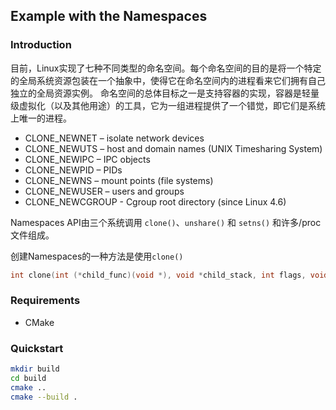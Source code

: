 ## Example with the Namespaces

### Introduction

目前，Linux实现了七种不同类型的命名空间。每个命名空间的目的是将一个特定的全局系统资源包装在一个抽象中，使得它在命名空间内的进程看来它们拥有自己独立的全局资源实例。 命名空间的总体目标之一是支持容器的实现，容器是轻量级虚拟化（以及其他用途）的工具，它为一组进程提供了一个错觉，即它们是系统上唯一的进程。

 - CLONE_NEWNET     –  isolate network devices
 - CLONE_NEWUTS     –  host and domain names (UNIX Timesharing System)
 - CLONE_NEWIPC     –  IPC objects
 - CLONE_NEWPID     –  PIDs
 - CLONE_NEWNS      –  mount points (file systems)
 - CLONE_NEWUSER    –  users and groups
 - CLONE_NEWCGROUP  -  Cgroup root directory (since Linux 4.6)


Namespaces API由三个系统调用 `clone()`、`unshare()` 和 `setns()` 和许多/proc文件组成。

创建Namespaces的一种方法是使用`clone()`
```c
int clone(int (*child_func)(void *), void *child_stack, int flags, void *arg);
```

### Requirements

* CMake

### Quickstart

```bash
mkdir build
cd build
cmake ..
cmake --build .
```
